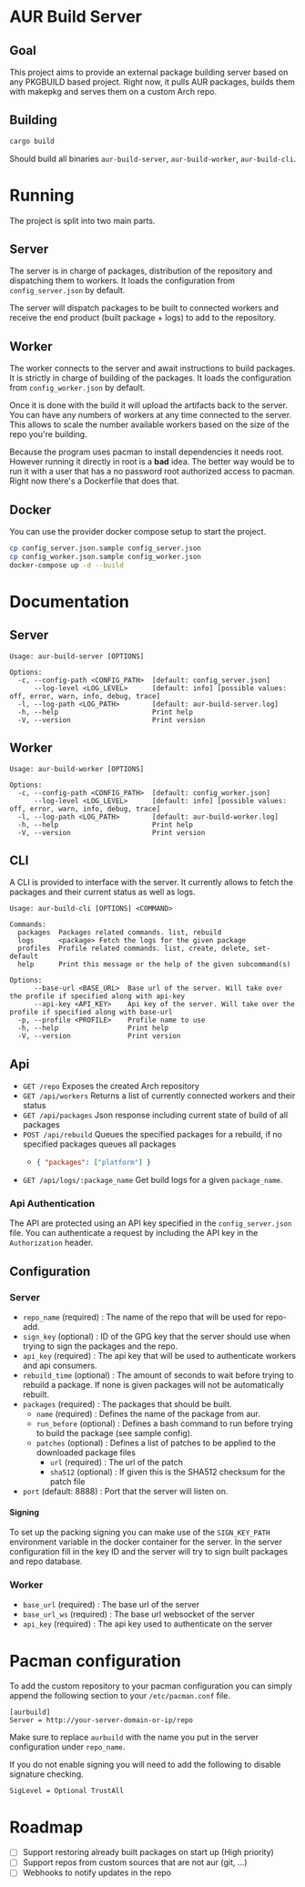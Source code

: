 # AUR Build Server

## Goal

This project aims to provide an external package building server based on any PKGBUILD based project.
Right now, it pulls AUR packages, builds them with makepkg and serves them on a custom Arch repo.

## Building

```bash
cargo build
```
Should build all binaries `aur-build-server`, `aur-build-worker`, `aur-build-cli`.

# Running

The project is split into two main parts. 

## Server
The server is in charge of packages, distribution of the repository and dispatching them to workers.
It loads the configuration from `config_server.json` by default.

The server will dispatch packages to be built to connected workers and receive the end product (built package + logs) to add to the repository.

## Worker
The worker connects to the server and await instructions to build packages. It is strictly in charge of building of the packages.
It loads the configuration from `config_worker.json` by default.

Once it is done with the build it will upload the artifacts back to the server.
You can have any numbers of workers at any time connected to the server. This allows to scale the number available workers based on the size of the repo you're building.

Because the program uses pacman to install dependencies it needs root. However running it directly in root is a **bad** idea.
The better way would be to run it with a user that has a no password root authorized access to pacman.
Right now there's a Dockerfile that does that.


## Docker 
You can use the provider docker compose setup to start the project.

```bash
cp config_server.json.sample config_server.json
cp config_worker.json.sample config_worker.json
docker-compose up -d --build
```

# Documentation

## Server

```text
Usage: aur-build-server [OPTIONS]

Options:
  -c, --config-path <CONFIG_PATH>  [default: config_server.json]
      --log-level <LOG_LEVEL>      [default: info] [possible values: off, error, warn, info, debug, trace]
  -l, --log-path <LOG_PATH>        [default: aur-build-server.log]
  -h, --help                       Print help
  -V, --version                    Print version
```

## Worker

```text
Usage: aur-build-worker [OPTIONS]

Options:
  -c, --config-path <CONFIG_PATH>  [default: config_worker.json]
      --log-level <LOG_LEVEL>      [default: info] [possible values: off, error, warn, info, debug, trace]
  -l, --log-path <LOG_PATH>        [default: aur-build-worker.log]
  -h, --help                       Print help
  -V, --version                    Print version

```

## CLI

A CLI is provided to interface with the server. It currently allows to fetch the packages and their current status as well as logs.

```text
Usage: aur-build-cli [OPTIONS] <COMMAND>

Commands:
  packages  Packages related commands. list, rebuild
  logs      <package> Fetch the logs for the given package
  profiles  Profile related commands. list, create, delete, set-default
  help      Print this message or the help of the given subcommand(s)

Options:
      --base-url <BASE_URL>  Base url of the server. Will take over the profile if specified along with api-key
      --api-key <API_KEY>    Api key of the server. Will take over the profile if specified along with base-url
  -p, --profile <PROFILE>    Profile name to use
  -h, --help                 Print help
  -V, --version              Print version
```

## Api

- `GET /repo` Exposes the created Arch repository
- `GET /api/workers` Returns a list of currently connected workers and their status
- `GET /api/packages` Json response including current state of build of all packages
- `POST /api/rebuild` Queues the specified packages for a rebuild, if no specified packages queues all packages
  - ```json
    { "packages": ["platform"] }
    ```
- `GET /api/logs/:package_name` Get build logs for a given `package_name`.

### Api Authentication
The API are protected using an API key specified in the `config_server.json` file.
You can authenticate a request by including the API key in the `Authorization` header.

## Configuration

### Server

- `repo_name` (required) : The name of the repo that will be used for repo-add.
- `sign_key` (optional) : ID of the GPG key that the server should use when trying to sign the packages and the repo.
- `api_key` (required) : The api key that will be used to authenticate workers and api consumers.
- `rebuild_time` (optional) : The amount of seconds to wait before trying to rebuild a package. If none is given packages will not be automatically rebuilt.
- `packages` (required) : The packages that should be built.
  - `name` (required) : Defines the name of the package from aur.
  - `run_before` (optional) : Defines a bash command to run before trying to build the package (see sample config).
  - `patches` (optional) : Defines a list of patches to be applied to the downloaded package files
    - `url` (required) : The url of the patch
    - `sha512` (optional) : If given this is the SHA512 checksum for the patch file
- `port` (default: 8888) : Port that the server will listen on.

#### Signing

To set up the packing signing you can make use of the `SIGN_KEY_PATH` environment variable in the docker container for the server.
In the server configuration fill in the key ID and the server will try to sign built packages and repo database.

### Worker

- `base_url` (required) : The base url of the server
- `base_url_ws` (required) : The base url websocket of the server
- `api_key` (required) : The api key used to authenticate on the server

# Pacman configuration

To add the custom repository to your pacman configuration you can simply append the following section to your `/etc/pacman.conf` file.

```text
[aurbuild]
Server = http://your-server-domain-or-ip/repo
```

Make sure to replace `aurbuild` with the name you put in the server configuration under `repo_name`.

If you do not enable signing you will need to add the following to disable signature checking.
```text
SigLevel = Optional TrustAll
```

# Roadmap
- [ ] Support restoring already built packages on start up (High priority)
- [ ] Support repos from custom sources that are not aur (git, ...) 
- [ ] Webhooks to notify updates in the repo

